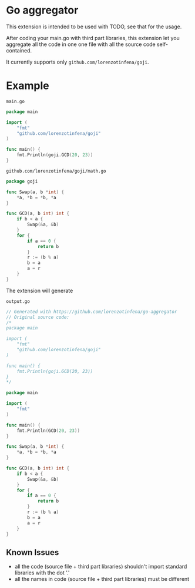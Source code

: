# Go aggregator

This extension is intended to be used with TODO, see that for the usage.

After coding your main.go with third part libraries, this extension let you aggregate all the code in one one file with all the source code self-contained. 

It currently supports only `github.com/lorenzotinfena/goji`.

# Example

`main.go`
``` Go
package main

import (
	"fmt"
	"github.com/lorenzotinfena/goji"
)

func main() {
	fmt.Println(goji.GCD(20, 23))
}
```
`github.com/lorenzotinfena/goji/math.go`
``` Go
package goji

func Swap(a, b *int) {
	*a, *b = *b, *a
}

func GCD(a, b int) int {
	if b < a {
		Swap(&a, &b)
	}
	for {
		if a == 0 {
			return b
		}
		r := (b % a)
		b = a
		a = r
	}
}
```
The extension will generate

`output.go`
``` Go
// Generated with https://github.com/lorenzotinfena/go-aggregator
// Original source code:
/*
package main

import (
	"fmt"
	"github.com/lorenzotinfena/goji"
)

func main() {
	fmt.Println(goji.GCD(20, 23))
}
*/

package main

import (
	"fmt"
)

func main() {
	fmt.Println(GCD(20, 23))
}

func Swap(a, b *int) {
	*a, *b = *b, *a
}

func GCD(a, b int) int {
	if b < a {
		Swap(&a, &b)
	}
	for {
		if a == 0 {
			return b
		}
		r := (b % a)
		b = a
		a = r
	}
}
```

## Known Issues
- all the code (source file + third part libraries) shouldn't import standard libraries with the dot '.'
- all the names in code (source file + third part libraries) must be different